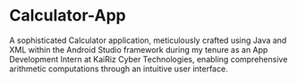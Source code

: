 # Calculator-App
A sophisticated Calculator application, meticulously crafted using Java and XML within the Android Studio framework during my tenure as an App Development Intern at KaiRiz Cyber Technologies, enabling comprehensive arithmetic computations through an intuitive user interface.
